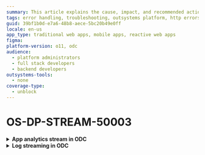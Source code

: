 ```yaml
---
summary: This article explains the cause, impact, and recommended action for an HTTP server error on the APM tool server.
tags: error handling, troubleshooting, outsystems platform, http errors
guid: 39bf1b0d-e7a6-48b8-aece-5bc20b49e0ff
locale: en-us
app_type: traditional web apps, mobile apps, reactive web apps
figma:
platform-version: o11, odc
audience:
  - platform administrators
  - full stack developers
  - backend developers
outsystems-tools:
  - none
coverage-type:
  - unblock
---
```


# OS-DP-STREAM-50003

<details>
<summary> <strong> App analytics stream in ODC</strong></summary>


## Error message

`There was an unknown error reaching your APM tool server. If the problem persists, contact OutSystems Support.`

## Cause

An unknown error occurred while connecting your APM tool server.

## Impact

Unable to establish a connection with the destination server since the server is unreachable or has encountered unexpected conditions. Therefore, observability data isn't streamed to the destination/APM tool.

## Recommended action

The destination server has responded with an **HTTP 503** error. Therefore, check that the APM tool works correctly and re-establish the connection.  

</details>

<details>
<summary> <strong> Log streaming in ODC</strong></summary>

## Error message

`There was an unknown error reaching your APM tool server. If the problem persists, contact OutSystems Support.`

## Cause

An unknown error occurred while connecting your APM tool server.

## Impact

Unable to establish a connection with the destination server since the server is unreachable or has encountered unexpected conditions. Therefore, logs are not streamed to the destination/APM tool.

## Recommended action

The destination server has responded with an **HTTP 503** error. Therefore, check that the APM tool works correctly and re-establish the connection.  

</details>
